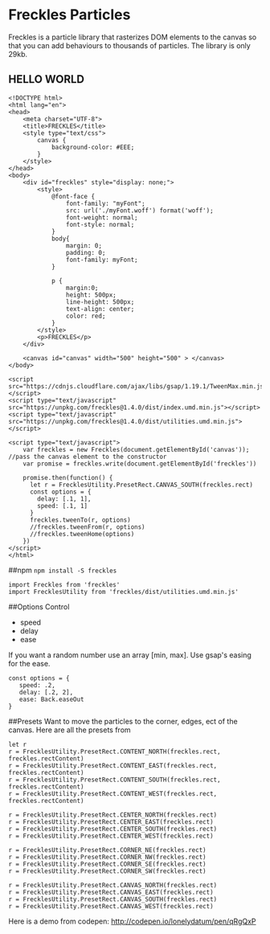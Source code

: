 # Freckles Particles

Freckles is a particle library that rasterizes DOM elements to the canvas so that you can add behaviours to thousands of particles.  The library is only 29kb.

## HELLO WORLD
```
<!DOCTYPE html>
<html lang="en">
<head>
	<meta charset="UTF-8">
	<title>FRECKLES</title>
	<style type="text/css">
		canvas {
			background-color: #EEE;
		}
	</style>
</head>
<body>
	<div id="freckles" style="display: none;">
	  	<style>
	    	@font-face {
                font-family: "myFont";
                src: url('./myFont.woff') format('woff');
                font-weight: normal;
                font-style: normal;
	        }
	    	body{
	      		margin: 0;
	      		padding: 0;
	      		font-family: myFont;
	    	}

	    	p {
	      		margin:0;
	      		height: 500px;
	      		line-height: 500px;
	      		text-align: center;
	      		color: red;
	    	}
	  	</style>
  		<p>FRECKLES</p>
	</div>

	<canvas id="canvas" width="500" height="500" > </canvas>
</body>

<script src="https://cdnjs.cloudflare.com/ajax/libs/gsap/1.19.1/TweenMax.min.js"></script>
<script type="text/javascript" src="https://unpkg.com/freckles@1.4.0/dist/index.umd.min.js"></script>
<script type="text/javascript" src="https://unpkg.com/freckles@1.4.0/dist/utilities.umd.min.js"></script>

<script type="text/javascript">
	var freckles = new Freckles(document.getElementById('canvas')); //pass the canvas element to the constructor
	var promise = freckles.write(document.getElementById('freckles'))

	promise.then(function() {
	  let r = FrecklesUtility.PresetRect.CANVAS_SOUTH(freckles.rect)
	  const options = {
	    delay: [.1, 1],
	    speed: [.1, 1]
	  }
	  freckles.tweenTo(r, options)
	  //freckles.tweenFrom(r, options)
	  //freckles.tweenHome(options)
	})
</script>
</html>
```

##npm
```npm install -S freckles```

```
import Freckles from 'freckles'
import FrecklesUtility from 'freckles/dist/utilities.umd.min.js'
```

##Options
Control
 - speed
 - delay
 - ease
 
 If you want a random number use an array [min, max]. Use gsap's easing for the ease.
 ```
 const options = {
 	speed: .2,
	delay: [.2, 2],
	ease: Back.easeOut
 }
 ```


##Presets
Want to move the particles to the corner, edges, ect of the canvas. Here are all the presets from
```
let r
r = FrecklesUtility.PresetRect.CONTENT_NORTH(freckles.rect, freckles.rectContent)
r = FrecklesUtility.PresetRect.CONTENT_EAST(freckles.rect, freckles.rectContent)
r = FrecklesUtility.PresetRect.CONTENT_SOUTH(freckles.rect, freckles.rectContent)
r = FrecklesUtility.PresetRect.CONTENT_WEST(freckles.rect, freckles.rectContent)

r = FrecklesUtility.PresetRect.CENTER_NORTH(freckles.rect)
r = FrecklesUtility.PresetRect.CENTER_EAST(freckles.rect)
r = FrecklesUtility.PresetRect.CENTER_SOUTH(freckles.rect)
r = FrecklesUtility.PresetRect.CENTER_WEST(freckles.rect)

r = FrecklesUtility.PresetRect.CORNER_NE(freckles.rect)
r = FrecklesUtility.PresetRect.CORNER_NW(freckles.rect)
r = FrecklesUtility.PresetRect.CORNER_SE(freckles.rect)
r = FrecklesUtility.PresetRect.CORNER_SW(freckles.rect)

r = FrecklesUtility.PresetRect.CANVAS_NORTH(freckles.rect)
r = FrecklesUtility.PresetRect.CANVAS_EAST(freckles.rect)
r = FrecklesUtility.PresetRect.CANVAS_SOUTH(freckles.rect)
r = FrecklesUtility.PresetRect.CANVAS_WEST(freckles.rect)
```




Here is a demo from codepen: http://codepen.io/lonelydatum/pen/qRgQxP
